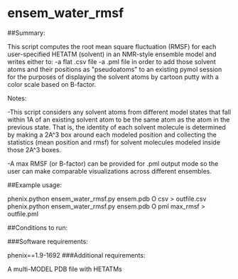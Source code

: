 # ensem_water_rmsf

##Summary:

This script computes the root mean square fluctuation (RMSF) for each user-specified HETATM (solvent) in an NMR-style ensemble model and writes either to:
        -a flat .csv file
        -a .pml file in order to add those solvent atoms and their positions as "pseudoatoms" to an existing pymol session for the purposes of displaying the solvent atoms by cartoon putty with a color scale based on B-factor. 

Notes:

 -This script considers any solvent atoms from different model states that fall within 1A of an existing solvent atom to be the same atom as the atom in the previous state. That is, the identity of each solvent molecule is determined by making a 2A^3 box around each modeled position and collecting the statistics (mean position and rmsf) for solvent molecules modeled inside those 2A^3 boxes. 
 
 -A max RMSF (or B-factor) can be provided for .pml output mode so the user can make comparable visualizations across different ensembles.

##Example usage:

phenix.python ensem_water_rmsf.py ensem.pdb O csv > outfile.csv
phenix.python ensem_water_rmsf.py ensem.pdb O pml max_rmsf > outfile.pml

##Conditions to run:

###Software requirements:

phenix==1.9-1692
###Additional requirements:

A multi-MODEL PDB file with HETATMs
